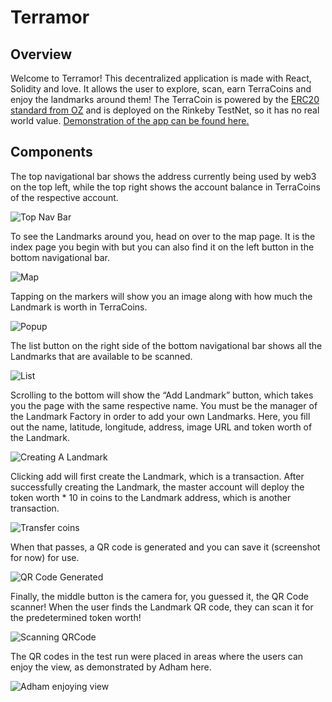 # Terramor
## Overview
Welcome to Terramor! This decentralized application is made with React, Solidity and love. It allows the user to explore, scan, earn TerraCoins and enjoy the landmarks around them! The TerraCoin is powered by the [ERC20 standard from OZ](https://docs.openzeppelin.com/contracts/2.x/api/token/erc20) and is deployed on the Rinkeby TestNet, so it has no real world value. [Demonstration of the app can be found here.](https://www.youtube.com/watch?v=xBLWArsydFE)

## Components
The top navigational bar shows the address currently being used by web3 on the top left, while the top right shows the account balance in TerraCoins of the respective account.

![Top Nav Bar](https://uc32d5de5d4372371e8878319b08.dl.dropboxusercontent.com/cd/0/inline/BMVGn4qWRKOO4BfgLQttnUpdn6MNfYsqOcIJD6Z1Z4n979oj2KIGnflRZ9GVRD037hl43S_TqhtgfbD_tYCUMTXjyPxnmYqHgEjPdqZKQCekl2Nldvmqudi1fWpd1_Xo1zYyAlvHWFw5btMvjxA8itr6/file#)

To see the Landmarks around you, head on over to the map page. It is the index page you begin with but you can also find it on the left button in the bottom navigational bar. 

![Map](https://uc0c0e0d32c4f90dd73f8e4bfea9.dl.dropboxusercontent.com/cd/0/inline/BMUO2vv3vt-4RLAW9xsry-FAJknxvcI5aSY4RCUw5gmpDsQfZdxVuVH1heB6TiWfSm-hJW-2KUMh2RmwOwezskSN_0cxAPc0mIvvLAAO2FHzSruFH-t7CQXQl0vVd6U68PTGrLWzt-OJh-fA-aoyggRS/file#)

Tapping on the markers will show you an image along with how much the Landmark is worth in TerraCoins. 

![Popup](https://ucd4d7758001c8816024f12da527.dl.dropboxusercontent.com/cd/0/inline/BMW5r8_v4q6ZtlqnKbAwlar3EiyTvxq0RSN2gE3w1yqeIpARMeeYnoJuKUGwmDWCPbfMRbCIKLKJ9g46TW5GpZOOXEhQkCYMg5R-rICLLm4zsO42rZd1WtwumriC1mdR_CwPr9bwhqDFF8mR282gXK2R/file#)


The list button on the right side of the bottom navigational bar shows all the Landmarks that are available to be scanned.

![List](https://uc87bbb438636b17a11cbe2c2feb.dl.dropboxusercontent.com/cd/0/inline/BMWZsKf8W2wHadytg-d5lXeIeP-xrj7ACnrjy88BU6e1elsg4Wvf84DgQuEpGlJsmsOA5-P1ahUJls40s-GeAnY3jjqaX4ttQE0EH0iPafMPV_ifI0I6J4drNGAS9ZjZ-laPp4xseEh7TDwH2M7s8nFO/file#)

Scrolling to the bottom will show the “Add Landmark” button, which takes you the page with the same respective name. You must be the manager of the Landmark Factory in order to add your own Landmarks. Here, you fill out the name, latitude, longitude, address, image URL and token worth of the Landmark.

![Creating A Landmark](https://ucb937ddf74c6471325a986eceea.dl.dropboxusercontent.com/cd/0/inline/BMUFnL4aAFqMeox13nrZWDCcwExgXmVYqTpxJQiwX6MZL_dGYUmgxkrtRMc_W6H_nRESrjtEOvweSLvfqyG_tncYvgyeUKshzgUU-xlaQ-apyXR7r9vMa3x9Dszz3XhReu_lDfk6CWlT0SdQP97hUa-A/file#)

Clicking add will first create the Landmark, which is a transaction. After successfully creating the Landmark, the master account will deploy the token worth * 10 in coins to the Landmark address, which is another transaction. 

![Transfer coins](https://uc4839e06a582226ae94e35fb3ee.dl.dropboxusercontent.com/cd/0/inline/BMXOixHR9vtPv5yLCzYqbmGmDj-7A97zaTM1aXWsY7dNDCfaxPi4Q04RogkpSxrGfQ9hqaPt-7DYXYa6c-RKwkdLPjFJ0l52hb1_9f_2pAQxIS2i1WZPdZxfJ8i2lj8peP-Zm_IDDz7Vw_-Xmf1GJEFR/file#)

When that passes, a QR code is generated and you can save it (screenshot for now) for use.

![QR Code Generated](https://uccc1351f4dacc293a34e3cf3121.dl.dropboxusercontent.com/cd/0/inline/BMUsGes6DLcJhquznaQRQAnj_ztv9BZJrRwGMRdxcxN0izNVCdE2Er_IWuan4oPM3vBemBvM4b797NUtnb6MZnRDY94D2-dOFcK-V4VgTll1sYY1L_hFMz0-hbXejHOVx0DSqbvHTNb2K4BiPatWIp7g/file#)

Finally, the middle button is the camera for, you guessed it, the QR Code scanner! 
When the user finds the Landmark QR code, they can scan it for the predetermined token worth!

![Scanning QRCode](https://ucc6b77221628fd70b00434e2191.dl.dropboxusercontent.com/cd/0/inline/BMW7-FW47EROCqBb2Zod59cLVDaaUeU2gznR0wRGJ8fL2V5qmCmBYRONaQ5N8dbCiu8OfzcW-zjZ4eNUDhRqNgnzq9BsmZWZ47g0QRVR0gznBxCptwnKl-CxymM46yFkmx-A3_Z4o5QHYR24dekSsIu4/file#)

 The QR codes in the test run were placed in areas where the users can enjoy the view, as demonstrated by Adham here.
 
 ![Adham enjoying view](https://uc8f96b38ff465960b9f95942251.dl.dropboxusercontent.com/cd/0/inline/BMW1RX0x900DL8V0Q4lr7K9EeZmGHiXJLcnOlgJlz_xprQyd8LN7_DjAmvQRTIXbuLRRfNf2L3Kf0s098C1jSJJS-oFc1tZ_ohD8F3TQ50X424h8Zgni4rZW2LahfAhOw4Qc8EmgIdknn0ADJqR5wR_u/file#)
